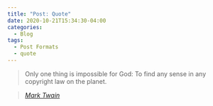 ```yaml
---
title: "Post: Quote"
date: 2020-10-21T15:34:30-04:00
categories:
  - Blog
tags:
  - Post Formats
  - quote
---
```


> Only one thing is impossible for God: To find any sense in any copyright law on the planet.

> <cite><a href="http://www.brainyquote.com/quotes/quotes/m/marktwain163473.html">Mark Twain</a></cite>
